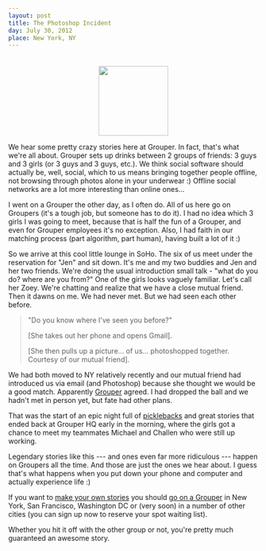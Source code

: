```yaml
---
layout: post
title: The Photoshop Incident
day: July 30, 2012
place: New York, NY
---
```

<div style="text-align: center; padding-top: 20px;"><img src="http://assets.grouper.s3.amazonaws.com/jobs/photos.png" height='140' /></div>


We hear some pretty crazy stories here at Grouper. In fact, that's what we're all about. Grouper sets up drinks between 2 groups of friends: 3 guys and 3 girls (or 3 guys and 3 guys, etc.). We think social software should actually be, well, social, which to us means bringing together people offline, not browsing through photos alone in your underwear :) Offline social networks are a lot more interesting than online ones...

I went on a Grouper the other day, as I often do. All of us here go on Groupers (it's a tough job, but someone has to do it). I had no idea which 3 girls I was going to meet, because that is half the fun of a Grouper, and even for Grouper employees it's no exception. Also, I had faith in our matching process (part algorithm, part human), having built a lot of it :)

So we arrive at this cool little lounge in SoHo. The six of us meet under the reservation for "Jen" and sit down. It's me and my two buddies and Jen and her two friends. We're doing the usual introduction small talk - "what do you do? where are you from?" One of the girls looks vaguely familiar. Let's call her Zoey. We're chatting and realize that we have a close mutual friend. Then it dawns on me. We had never met. But we had seen each other before.

>"Do you know where I've seen you before?"
>
>\[She takes out her phone and opens Gmail\].
>
>\[She then pulls up a picture... of us... photoshopped together. Courtesy of our mutual friend\].

We had both moved to NY relatively recently and our mutual friend had introduced us via email (and Photoshop) because she thought we would be a good match. Apparently [Grouper](http://www.joingrouper.com) agreed.  I had dropped the ball and we hadn't met in person yet, but fate had other plans.

That was the start of an epic night full of [picklebacks](http://en.wikipedia.org/wiki/Pickleback) and great stories that ended back at Grouper HQ early in the morning, where the girls got a chance to meet my teammates Michael and Challen who were still up working. 

Legendary stories like this --- and ones even far more ridiculous --- happen on Groupers all the time. And those are just the ones we hear about. I guess that's what happens when you put down your phone and computer and actually experience life :)

If you want to [make your own stories](http:www.joingrouper.com/stories) you should [go on a Grouper](http://www.joingrouper.com) in New York, San Francisco, Washington DC or (very soon) in a number of other cities (you can sign up now to reserve your spot waiting list).

Whether you hit it off with the other group or not, you're pretty much guaranteed an awesome story.